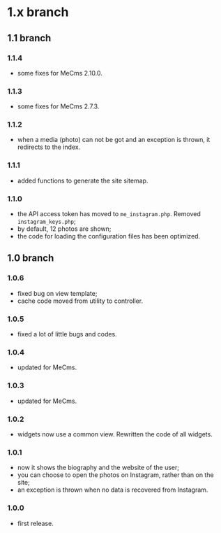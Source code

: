 # 1.x branch
## 1.1 branch
### 1.1.4
* some fixes for MeCms 2.10.0.

### 1.1.3
* some fixes for MeCms 2.7.3.

### 1.1.2
* when a media (photo) can not be got and an exception is thrown, it redirects 
	to the index.

### 1.1.1
* added functions to generate the site sitemap.

### 1.1.0
* the API access token has moved to `me_instagram.php`. Removed 
	`instagram_keys.php`;
* by default, 12 photos are shown;
* the code for loading the configuration files has been optimized.

## 1.0 branch
### 1.0.6
* fixed bug on view template;
* cache code moved from utility to controller.

### 1.0.5
* fixed a lot of little bugs and codes.

### 1.0.4
* updated for MeCms.

### 1.0.3
* updated for MeCms.

### 1.0.2
* widgets now use a common view. Rewritten the code of all widgets.

### 1.0.1
* now it shows the biography and the website of the user;
* you can choose to open the photos on Instagram, rather than on the site;
* an exception is thrown when no data is recovered from Instagram.

### 1.0.0
* first release.